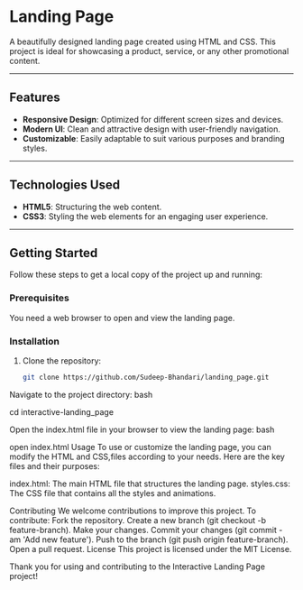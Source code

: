 # Landing Page

A beautifully designed landing page created using HTML and CSS. This project is ideal for showcasing a product, service, or any other promotional content.

---

## Features

- **Responsive Design**: Optimized for different screen sizes and devices.
- **Modern UI**: Clean and attractive design with user-friendly navigation.
- **Customizable**: Easily adaptable to suit various purposes and branding styles.

---

## Technologies Used

- **HTML5**: Structuring the web content.
- **CSS3**: Styling the web elements for an engaging user experience.

---

## Getting Started

Follow these steps to get a local copy of the project up and running:

### Prerequisites

You need a web browser to open and view the landing page.

### Installation

1. Clone the repository:
   ```bash
   git clone https://github.com/Sudeep-Bhandari/landing_page.git

Navigate to the project directory:
bash

cd interactive-landing_page

Open the index.html file in your browser to view the landing page:
bash

open index.html
Usage
To use or customize the landing page, you can modify the HTML and CSS,files according to your needs. Here are the key files and their purposes:

index.html: The main HTML file that structures the landing page.
styles.css: The CSS file that contains all the styles and animations.

Contributing
We welcome contributions to improve this project. To contribute:
Fork the repository.
Create a new branch (git checkout -b feature-branch).
Make your changes.
Commit your changes (git commit -am 'Add new feature').
Push to the branch (git push origin feature-branch).
Open a pull request.
License
This project is licensed under the MIT License. 


Thank you for using and contributing to the Interactive Landing Page project!
